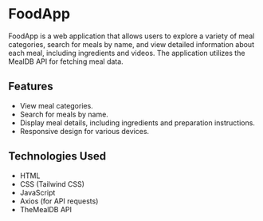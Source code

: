 # FoodApp

FoodApp is a web application that allows users to explore a variety of meal categories, search for meals by name, and view detailed information about each meal, including ingredients and videos. The application utilizes the MealDB API for fetching meal data.

## Features

- View meal categories.
- Search for meals by name.
- Display meal details, including ingredients and preparation instructions.
- Responsive design for various devices.

## Technologies Used

- HTML
- CSS (Tailwind CSS)
- JavaScript
- Axios (for API requests)
- TheMealDB API

